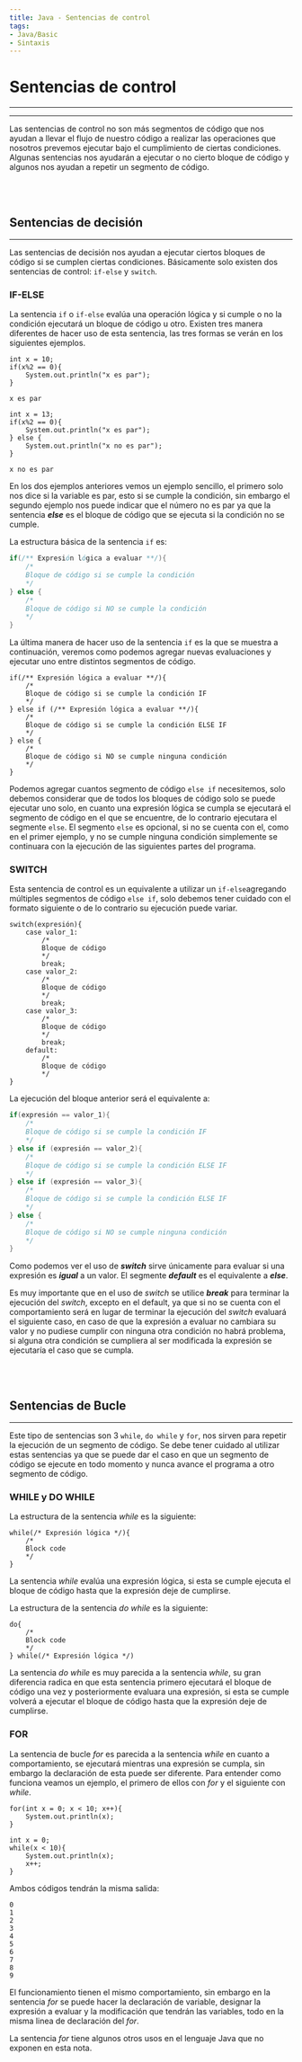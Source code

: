 ```yaml
---
title: Java - Sentencias de control
tags:  
- Java/Basic
- Sintaxis
---
```


# Sentencias de control
---
---

Las sentencias de control no son más segmentos de código que nos ayudan a llevar el flujo de nuestro código a realizar las operaciones que nosotros prevemos ejecutar bajo el cumplimiento de ciertas condiciones. Algunas sentencias nos ayudarán a ejecutar o no cierto bloque de código y algunos nos ayudan a repetir un segmento de código.

<br>
<br>

## Sentencias de decisión
---

Las sentencias de decisión nos ayudan a ejecutar ciertos bloques de código si se cumplen ciertas condiciones. Básicamente solo existen dos sentencias de control: `if-else` y `switch`.

### IF-ELSE

La sentencia `if` o `if-else` evalúa una operación lógica y si cumple o no la condición ejecutará un bloque de código u otro. Existen tres manera diferentes de hacer uso de esta sentencia, las tres formas se verán en los siguientes ejemplos.

```java:if
int x = 10;
if(x%2 == 0){
	System.out.println("x es par");
}
```
```:Output
x es par
```

```java:if-else
int x = 13;
if(x%2 == 0){
	System.out.println("x es par");
} else {
	System.out.println("x no es par");
}
```
```:Output
x no es par
```

En los dos ejemplos anteriores vemos un ejemplo sencillo, el primero solo nos dice si la variable es par, esto si se cumple la condición, sin embargo el segundo ejemplo nos puede indicar que el número no es par ya que la sentencia ***else*** es el bloque de código que se ejecuta si la condición no se cumple.

La estructura básica de la sentencia `if` es:

```java
if(/** Expresión lógica a evaluar **/){
	/*
	Bloque de código si se cumple la condición
	*/
} else {
	/*
	Bloque de código si NO se cumple la condición
	*/
}
```

La última manera de hacer uso de la sentencia `if` es la que se muestra a continuación, veremos como podemos agregar nuevas evaluaciones y ejecutar uno entre distintos segmentos de código.

```java:if-elseif-else
if(/** Expresión lógica a evaluar **/){
	/*
	Bloque de código si se cumple la condición IF
	*/
} else if (/** Expresión lógica a evaluar **/){
	/*
	Bloque de código si se cumple la condición ELSE IF
	*/
} else {
	/*
	Bloque de código si NO se cumple ninguna condición
	*/
}
```

Podemos agregar cuantos segmento de código `else if` necesitemos, solo debemos considerar que de todos los bloques de código solo se puede ejecutar uno solo, en cuanto una expresión lógica se cumpla se ejecutará el segmento de código en el que se encuentre, de lo contrario ejecutara el segmente `else`. El segmento `else` es opcional, si no se cuenta con el, como en el primer ejemplo, y no se cumple ninguna condición simplemente se continuara con la ejecución de las siguientes partes del programa.

### SWITCH

Esta sentencia de control es un equivalente a utilizar un `if-else`agregando múltiples segmentos de código `else if`, solo debemos tener cuidado con el formato siguiente o de lo contrario su ejecución puede variar.

```java:Switch
switch(expresión){
	case valor_1:
		/*
		Bloque de código
		*/
		break;
	case valor_2:
		/*
		Bloque de código
		*/
		break;
	case valor_3:
		/*
		Bloque de código
		*/
		break;
	default:
		/*
		Bloque de código
		*/
}	
```

La ejecución del bloque anterior será el equivalente a:

```java
if(expresión == valor_1){
	/*
	Bloque de código si se cumple la condición IF
	*/
} else if (expresión == valor_2){
	/*
	Bloque de código si se cumple la condición ELSE IF
	*/
} else if (expresión == valor_3){
	/*
	Bloque de código si se cumple la condición ELSE IF
	*/
} else {
	/*
	Bloque de código si NO se cumple ninguna condición
	*/
}	
```

Como podemos ver el uso de ***switch*** sirve únicamente para evaluar si una expresión es ***igual*** a un valor. El segmente ***default*** es el equivalente a ***else***.

Es muy importante que en el uso de *switch* se utilice ***break*** para terminar la ejecución del *switch*, excepto en el default, ya que si no se cuenta con el comportamiento será en lugar de terminar la ejecución del *switch* evaluará el siguiente caso, en caso de que la expresión a evaluar no cambiara su valor y no pudiese cumplir con ninguna otra condición no habrá problema, si alguna otra condición se cumpliera al ser modificada la expresión se ejecutaría el caso que se cumpla.

<br>
<br>

## Sentencias de Bucle
---

Este tipo de sentencias son 3 `while`, `do while` y `for`, nos sirven para repetir la ejecución de un segmento de código. Se debe tener cuidado al utilizar estas sentencias ya que se puede dar el caso en que un segmento de código se ejecute en todo momento y nunca avance el programa a otro segmento de código.

### WHILE y DO WHILE

La estructura de la sentencia *while* es la siguiente:

```java:While
while(/* Expresión lógica */){
	/*
	Block code
	*/
}
```

La sentencia *while* evalúa una expresión lógica, si esta se cumple ejecuta el bloque de código hasta que la expresión deje de cumplirse.

La estructura de la sentencia *do while* es la siguiente:

```java:Do_While
do{
	/*
	Block code
	*/
} while(/* Expresión lógica */)
```

La sentencia *do while* es muy parecida a la sentencia *while*, su gran diferencia radica en que esta sentencia primero ejecutará el bloque de código una vez y posteriormente evaluara una expresión, si esta se cumple volverá a ejecutar el bloque de código hasta que la expresión deje de cumplirse.

### FOR

La sentencia de bucle *for* es parecida a la sentencia *while* en cuanto a comportamiento, se ejecutará mientras una expresión se cumpla, sin embargo la declaración de esta puede ser diferente. Para entender como funciona veamos un ejemplo, el primero de ellos con *for* y el siguiente con *while*.

```java:For
for(int x = 0; x < 10; x++){
	System.out.println(x);
}
```

```java:While
int x = 0;
while(x < 10){
	System.out.println(x);
	x++;
}
```

Ambos códigos tendrán la misma salida:

```:Output
0
1
2
3
4
5
6
7
8
9
```

El funcionamiento tienen el mismo comportamiento, sin embargo en la sentencia *for* se puede hacer la declaración de variable, designar la expresión a evaluar y la modificación que tendrán las variables, todo en la misma linea de declaración del *for*.

La sentencia *for* tiene algunos otros usos en el lenguaje Java que no exponen en esta nota.